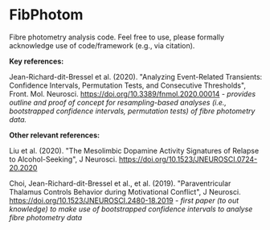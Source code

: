 # FibPhotom

Fibre photometry analysis code. Feel free to use, please formally acknowledge use of code/framework (e.g., via citation).

**Key references:**

Jean-Richard-dit-Bressel et al. (2020). "Analyzing Event-Related Transients: Confidence Intervals, Permutation Tests, and Consecutive Thresholds", Front. Mol. Neurosci. https://doi.org/10.3389/fnmol.2020.00014
 _- provides outline and proof of concept for resampling-based analyses (i.e., bootstrapped confidence intervals, permutation tests) of fibre photometry data._

**Other relevant references:**

Liu et al. (2020). "The Mesolimbic Dopamine Activity Signatures of Relapse to Alcohol-Seeking", J Neurosci. https://doi.org/10.1523/JNEUROSCI.0724-20.2020

Choi, Jean-Richard-dit-Bressel et al., et al. (2019). "Paraventricular Thalamus Controls Behavior during Motivational Conflict", J Neurosci. https://doi.org/10.1523/JNEUROSCI.2480-18.2019
 _- first paper (to out knowledge) to make use of bootstrapped confidence intervals to analyse fibre photometry data_
